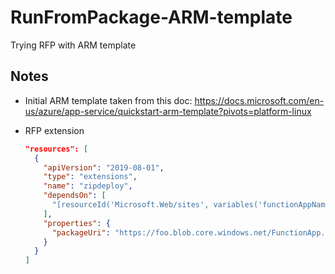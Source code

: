 # RunFromPackage-ARM-template
Trying RFP with ARM template

## Notes
- Initial ARM template taken from this doc: https://docs.microsoft.com/en-us/azure/app-service/quickstart-arm-template?pivots=platform-linux
- RFP extension

  ```json
  "resources": [
    {
      "apiVersion": "2019-08-01",
      "type": "extensions",
      "name": "zipdeploy",
      "dependsOn": [
        "[resourceId('Microsoft.Web/sites', variables('functionAppName'))]"
      ],
      "properties": {
        "packageUri": "https://foo.blob.core.windows.net/FunctionApp.zip"
      }
    }
  ]
  ```
